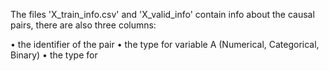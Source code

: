 The files 'X_train_info.csv' and 'X_valid_info' contain info about the causal
pairs, there are also three columns:

• the identifier of the pair
• the type for variable A (Numerical, Categorical, Binary)
• the type for
